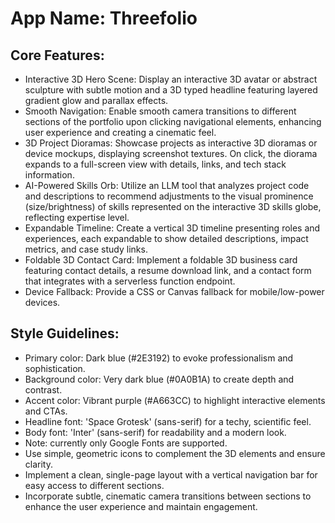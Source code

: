 # **App Name**: Threefolio

## Core Features:

- Interactive 3D Hero Scene: Display an interactive 3D avatar or abstract sculpture with subtle motion and a 3D typed headline featuring layered gradient glow and parallax effects.
- Smooth Navigation: Enable smooth camera transitions to different sections of the portfolio upon clicking navigational elements, enhancing user experience and creating a cinematic feel.
- 3D Project Dioramas: Showcase projects as interactive 3D dioramas or device mockups, displaying screenshot textures. On click, the diorama expands to a full-screen view with details, links, and tech stack information.
- AI-Powered Skills Orb: Utilize an LLM tool that analyzes project code and descriptions to recommend adjustments to the visual prominence (size/brightness) of skills represented on the interactive 3D skills globe, reflecting expertise level.
- Expandable Timeline: Create a vertical 3D timeline presenting roles and experiences, each expandable to show detailed descriptions, impact metrics, and case study links.
- Foldable 3D Contact Card: Implement a foldable 3D business card featuring contact details, a resume download link, and a contact form that integrates with a serverless function endpoint.
- Device Fallback: Provide a CSS or Canvas fallback for mobile/low-power devices.

## Style Guidelines:

- Primary color: Dark blue (#2E3192) to evoke professionalism and sophistication.
- Background color: Very dark blue (#0A0B1A) to create depth and contrast.
- Accent color: Vibrant purple (#A663CC) to highlight interactive elements and CTAs.
- Headline font: 'Space Grotesk' (sans-serif) for a techy, scientific feel.
- Body font: 'Inter' (sans-serif) for readability and a modern look.
- Note: currently only Google Fonts are supported.
- Use simple, geometric icons to complement the 3D elements and ensure clarity.
- Implement a clean, single-page layout with a vertical navigation bar for easy access to different sections.
- Incorporate subtle, cinematic camera transitions between sections to enhance the user experience and maintain engagement.
